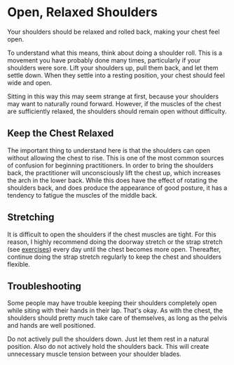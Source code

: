 # Open, Relaxed Shoulders

Your shoulders should be relaxed and rolled back, making your chest feel open. 

To understand what this means, think about doing a shoulder roll. This is a movement you have probably done many times, particularly if your shoulders were sore. Lift your shoulders up, pull them back, and let them settle down. When they settle into a resting position, your chest should feel wide and open. 

Sitting in this way this may seem strange at first, because your shoulders may want to naturally round forward. However, if the muscles of the chest are sufficiently relaxed, the shoulders should remain open without difficulty.

## Keep the Chest Relaxed

The important thing to understand here is that the shoulders can open without allowing the chest to rise. This is one of the most common sources of confusion for beginning practitioners. In order to bring the shoulders back, the practitioner will unconsciously lift the chest up, which increases the arch in the lower back. While this does have the effect of rotating the shoulders back, and does produce the appearance of good posture, it has a tendency to fatigue the muscles of the middle back.

## Stretching

It is difficult to open the shoulders if the chest muscles are tight. For this reason, I highly recommend doing the doorway stretch or the strap stretch (see [exercises](/exercises)) every day until the chest becomes more open. Thereafter, continue doing the strap stretch regularly to keep the chest and shoulders flexible.

## Troubleshooting

Some people may have trouble keeping their shoulders completely open while siting with their hands in their lap. That's okay. As with the chest, the shoulders should pretty much take care of themselves, as long as the pelvis and hands are well positioned.

Do not actively pull the shoulders down. Just let them rest in a natural position. Also do not actively hold the shoulders back. This will create unnecessary muscle tension between your shoulder blades.
